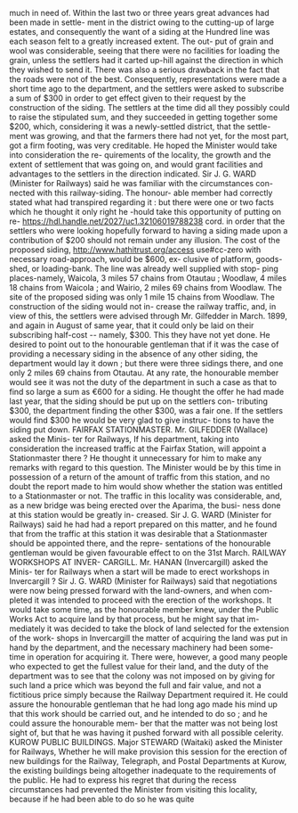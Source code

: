 much in need of. Within the last two or three years great advances had been made in settle- ment in the district owing to the cutting-up of large estates, and consequently the want of a siding at the Hundred line was each season felt to a greatly increased extent. The out- put of grain and wool was considerable, seeing that there were no facilities for loading the grain, unless the settlers had it carted up-hill against the direction in which they wished to send it. There was also a serious drawback in the fact that the roads were not of the best. Consequently, representations were made a short time ago to the department, and the settlers were asked to subscribe a sum of $300 in order to get effect given to their request by the construction of the siding. The settlers at the time did all they possibly could to raise the stipulated sum, and they succeeded in getting together some $200, which, considering it was a newly-settled district, that the settle- ment was growing, and that the farmers there had not yet, for the most part, got a firm footing, was very creditable. He hoped the Minister would take into consideration the re- quirements of the locality, the growth and the extent of settlement that was going on, and would grant facilities and advantages to the settlers in the direction indicated. Sir J. G. WARD (Minister for Railways) said he was familiar with the circumstances con- nected with this railway-siding. The honour- able member had correctly stated what had transpired regarding it : but there were one or two facts which he thought it only right he -hould take this opportunity of putting on re- https://hdl.handle.net/2027/uc1.32106019788238 cord. in order that the settlers who were looking hopefully forward to having a siding made upon a contribution of $200 should not remain under any illusion. The cost of the proposed siding, http://www.hathitrust.org/access use#cc-zero with necessary road-approach, would be $600, ex- clusive of platform, goods-shed, or loading-bank. The line was already well supplied with stop- ping places-namely, Waicola, 3 miles 57 chains from Otautau ; Woodlaw, 4 miles 18 chains from Waicola ; and Wairio, 2 miles 69 chains from Woodlaw. The site of the proposed siding was only 1 mile 15 chains from Woodlaw. The construction of the siding would not in- crease the railway traffic, and, in view of this, the settlers were advised through Mr. Gilfedder in March. 1899, and again in August of same year, that it could only be laid on their subscribing half-cost -- namely, $300. This they have not yet done. He desired to point out to the honourable gentleman that if it was the case of providing a necessary siding in the absence of any other siding, the department would lay it down ; but there were three sidings there, and one only 2 miles 69 chains from Otautau. At any rate, the honourable member would see it was not the duty of the department in such a case as that to find so large a sum as €600 for a siding. He thought the offer he had made last year, that the siding should be put up on the settlers con- tributing $300, the department finding the other $300, was a fair one. If the settlers would find $300 he would be very glad to give instruc- tions to have the siding put down. FAIRFAX STATIONMASTER. Mr. GILFEDDER (Wallace) asked the Minis- ter for Railways, If his department, taking into consideration the increased traffic at the Fairfax Station, will appoint a Stationmaster there ? He thought it unnecessary for him to make any remarks with regard to this question. The Minister would be by this time in possession of a return of the amount of traffic from this station, and no doubt the report made to him would show whether the station was entitled to a Stationmaster or not. The traffic in this locality was considerable, and, as a new bridge was being erected over the Aparima, the busi- ness done at this station would be greatly in- creased. Sir J. G. WARD (Minister for Railways) said he had had a report prepared on this matter, and he found that from the traffic at this station it was desirable that a Stationmaster should be appointed there, and the repre- sentations of the honourable gentleman would be given favourable effect to on the 31st March. RAILWAY WORKSHOPS AT INVER- CARGILL. Mr. HANAN (Invercargill) asked the Minis- ter for Railways when a start will be made to erect workshops in Invercargill ? Sir J. G. WARD (Minister for Railways) said that negotiations were now being pressed forward with the land-owners, and when com- pleted it was intended to proceed with the erection of the workshops. It would take some time, as the honourable member knew, under the Public Works Act to acquire land by that process, but he might say that im- mediately it was decided to take the block of land selected for the extension of the work- shops in Invercargill the matter of acquiring the land was put in hand by the department, and the necessary machinery had been some- time in operation for acquiring it. There were, however, a good many people who expected to get the fullest value for their land, and the duty of the department was to see that the colony was not imposed on by giving for such land a price which was beyond the full and fair value, and not a fictitious price simply because the Railway Department required it. He could assure the honourable gentleman that he had long ago made his mind up that this work should be carried out, and he intended to do so ; and he could assure the honourable mem- ber that the matter was not being lost sight of, but that he was having it pushed forward with all possible celerity. KUROW PUBLIC BUILDINGS. Major STEWARD (Waitaki) asked the Minister for Railways, Whether he will make provision this session for the erection of new buildings for the Railway, Telegraph, and Postal Departments at Kurow, the existing buildings being altogether inadequate to the requirements of the public. He had to express his regret that during the recess circumstances had prevented the Minister from visiting this locality, because if he had been able to do so he was quite 